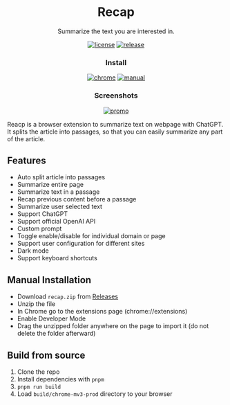 <div align="center">

# Recap

Summarize the text you are interested in.

[![license][license-image]][license-url]
[![release][release-image]][release-url]

### Install

[![chrome][chrome-image]][chrome-url]
[![manual][manual-image]][manual-url]

[license-image]: https://img.shields.io/badge/license-GPLv3.0-blue.svg
[license-url]: https://github.com/yaozhiwang/recap/blob/master/LICENSE
[release-image]: https://img.shields.io/github/v/release/yaozhiwang/recap?color=blue
[release-url]: https://github.com/yaozhiwang/recap/releases/latest
[chrome-image]: https://img.shields.io/badge/-Chrome-brightgreen?style=for-the-badge&logo=google-chrome&logoColor=white
[chrome-url]: https://chrome.google.com/webstore/detail/recap-smart-split-and-sum/fegolfhddfkibejadoipedlgcapbncml
[manual-image]: https://img.shields.io/badge/-Manual-lightgrey?style=for-the-badge
[manual-url]: #manual-installation

### Screenshots

[![promo][promo-image]][promo-url]

[promo-image]: http://img.youtube.com/vi/1TVeOzhWeA8/0.jpg
[promo-url]: https://www.youtube.com/watch?v=1TVeOzhWeA8

</div>

Reacp is a browser extension to summarize text on webpage with ChatGPT. It splits the article into passages, so that you can easily summarize any part of the article.

## Features

- Auto split article into passages
- Summarize entire page
- Summarize text in a passage
- Recap previous content before a passage
- Summarize user selected text
- Support ChatGPT
- Support official OpenAI API
- Custom prompt
- Toggle enable/disable for individual domain or page
- Support user configuration for different sites
- Dark mode
- Support keyboard shortcuts

## Manual Installation

- Download `recap.zip` from [Releases](https://github.com/yaozhiwang/recap/releases)
- Unzip the file
- In Chrome go to the extensions page (chrome://extensions)
- Enable Developer Mode
- Drag the unzipped folder anywhere on the page to import it (do not delete the folder afterward)

## Build from source

1. Clone the repo
2. Install dependencies with `pnpm`
3. `pnpm run build`
4. Load `build/chrome-mv3-prod` directory to your browser
